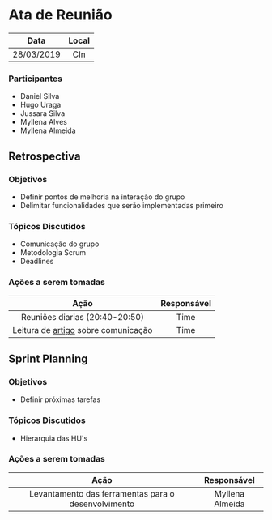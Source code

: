 # Ata de Reunião

Data         | Local
:------------: | :-------------:
28/03/2019   |CIn


### Participantes
* Daniel Silva
* Hugo Uraga
* Jussara Silva
* Myllena Alves
* Myllena Almeida

## Retrospectiva 
### Objetivos
* Definir pontos de melhoria na interação do grupo
* Delimitar funcionalidades que serão implementadas primeiro

### Tópicos Discutidos
* Comunicação do grupo
* Metodologia Scrum
* Deadlines

### Ações a serem tomadas
Ação                            | Responsável   
:-------------------------------: | :-------------:
Reuniões diarias (20:40-20:50)  |Time
Leitura de [artigo](https://medium.com/@brendaviegas/comunica%C3%A7%C3%A3o-assertiva-b6cbf27813e3) sobre comunicação    |Time

## Sprint Planning
### Objetivos
* Definir próximas tarefas

### Tópicos Discutidos
* Hierarquia das HU's

### Ações a serem tomadas
Ação                            | Responsável   
:-------------------------------: | :-------------:
Levantamento das ferramentas para o desenvolvimento | Myllena Almeida 
